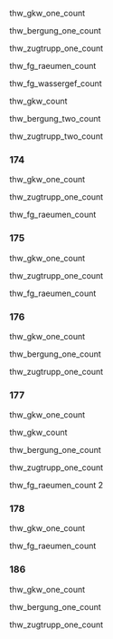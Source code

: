 thw_gkw_one_count

thw_bergung_one_count

thw_zugtrupp_one_count

thw_fg_raeumen_count

thw_fg_wassergef_count

thw_gkw_count

thw_bergung_two_count

thw_zugtrupp_two_count


### 174

thw_gkw_one_count

thw_zugtrupp_one_count

thw_fg_raeumen_count



### 175

thw_gkw_one_count

thw_zugtrupp_one_count

thw_fg_raeumen_count


### 176

thw_gkw_one_count

thw_bergung_one_count

thw_zugtrupp_one_count


### 177

thw_gkw_one_count

thw_gkw_count

thw_bergung_one_count

thw_zugtrupp_one_count

thw_fg_raeumen_count 2


### 178

thw_gkw_one_count

thw_fg_raeumen_count

### 186

thw_gkw_one_count

thw_bergung_one_count

thw_zugtrupp_one_count


